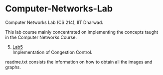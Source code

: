 # Computer-Networks-Lab
Computer Networks Lab (CS 214), IIT Dharwad.

This lab course mainly concentrated on implementing the concepts taught in the Computer Networks Course.

5. [Lab5](https://github.com/rishitsaiya/Computer-Networks-Lab/tree/master/Lab-5) </br>
    Implementation of Congestion Control.

readme.txt consists the information on how to obtain all the images and graphs.
